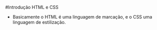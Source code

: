 #Introdução HTML e CSS
* Basicamente o HTML é uma linguagem de marcação, e o CSS uma linguagem de estilização.
